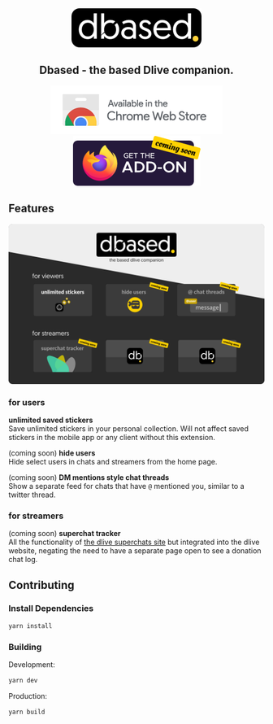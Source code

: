 <div align="center">
<img src="media/banner.png"/>

<h2>Dbased - the based Dlive companion.</h2>

<div align="">
<a href="#" alt="chrome-webstore-badge"><img src="media/chromewebstore_badge.png"></a>
<a href="#" alt="firefox-addon-badge"><img src="media/firefox-addon-badge.png"></a>
</div>
</div>

## Features
![](media/screenshot.png)

### for users
**unlimited saved stickers**  
Save unlimited stickers in your personal collection. Will not affect saved stickers in the mobile app or any client without this extension.

(coming soon) **hide users**   
Hide select users in chats and streamers from the home page.

(coming soon) **DM mentions style chat threads**   
Show a separate feed for chats that have `@` mentioned you, similar to a twitter thread.



### for streamers

(coming soon) **superchat tracker**   
All the functionality of [the dlive superchats site](https://github.com/zoomerdev/dlive-superchats) but integrated into the dlive website, negating the need to have a separate page open to see a donation chat log.


## Contributing

### Install Dependencies
```sh
yarn install
```
### Building
Development:
```sh
yarn dev
```

Production:
```sh
yarn build
```
